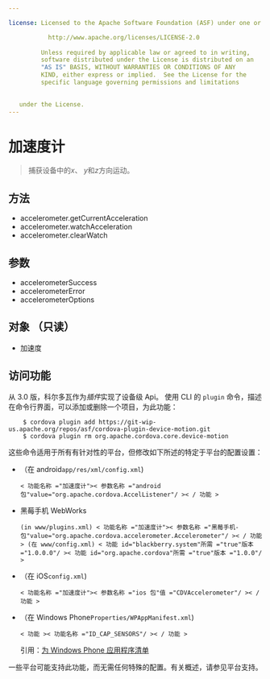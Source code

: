 ```yaml
---

license: Licensed to the Apache Software Foundation (ASF) under one or more contributor license agreements. See the NOTICE file distributed with this work for additional information regarding copyright ownership. The ASF licenses this file to you under the Apache License, Version 2.0 (the "License"); you may not use this file except in compliance with the License. You may obtain a copy of the License at

           http://www.apache.org/licenses/LICENSE-2.0
    
         Unless required by applicable law or agreed to in writing,
         software distributed under the License is distributed on an
         "AS IS" BASIS, WITHOUT WARRANTIES OR CONDITIONS OF ANY
         KIND, either express or implied.  See the License for the
         specific language governing permissions and limitations
    

   under the License.
---
```


# 加速度计

> 捕获设备中的*x*、 *y*和*z*方向运动。

## 方法

*   accelerometer.getCurrentAcceleration
*   accelerometer.watchAcceleration
*   accelerometer.clearWatch

## 参数

*   accelerometerSuccess
*   accelerometerError
*   accelerometerOptions

## 对象 （只读）

*   加速度

## 访问功能

从 3.0 版，科尔多瓦作为*插件*实现了设备级 Api。 使用 CLI 的 `plugin` 命令，描述在命令行界面，可以添加或删除一个项目，为此功能：

        $ cordova plugin add https://git-wip-us.apache.org/repos/asf/cordova-plugin-device-motion.git
        $ cordova plugin rm org.apache.cordova.core.device-motion
    

这些命令适用于所有有针对性的平台，但修改如下所述的特定于平台的配置设置：

*   （在 android`app/res/xml/config.xml`)
    
        < 功能名称 ="加速度计">< 参数名称 ="android 包"value="org.apache.cordova.AccelListener"/ >< / 功能 >
        

*   黑莓手机 WebWorks
    
        (in www/plugins.xml) < 功能名称 ="加速度计">< 参数名称 ="黑莓手机-包"value="org.apache.cordova.accelerometer.Accelerometer"/ >< / 功能 > (在 www/config.xml) < 功能 id="blackberry.system"所需 ="true"版本 ="1.0.0.0"/ >< 功能 id="org.apache.cordova"所需 ="true"版本 ="1.0.0"/ >
        

*   （在 iOS`config.xml`)
    
        < 功能名称 ="加速度计">< 参数名称 ="ios 包"值 ="CDVAccelerometer"/ >< / 功能 >
        

*   （在 Windows Phone`Properties/WPAppManifest.xml`)
    
        < 功能 >< 功能名称 ="ID_CAP_SENSORS"/ >< / 功能 >
        
    
    引用：[为 Windows Phone 应用程序清单][1]

 [1]: http://msdn.microsoft.com/en-us/library/ff769509%28v=vs.92%29.aspx

一些平台可能支持此功能，而无需任何特殊的配置。有关概述，请参见平台支持。